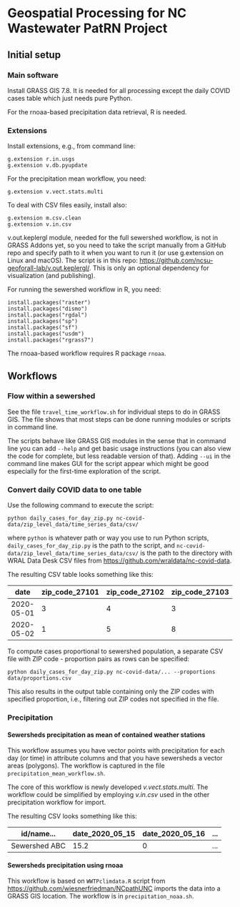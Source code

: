 # Geospatial Processing for NC Wastewater PatRN Project

## Initial setup

### Main software

Install GRASS GIS 7.8. It is needed for all processing except the daily COVID
cases table which just needs pure Python.

For the rnoaa-based precipitation data retrieval, R is needed.

### Extensions

Install extensions, e.g., from command line:

```
g.extension r.in.usgs
g.extension v.db.pyupdate
```

For the precipitation mean workflow, you need:

```
g.extension v.vect.stats.multi
```

To deal with CSV files easily, install also:

```
g.extension m.csv.clean
g.extension v.in.csv
```

v.out.keplergl module, needed for the full sewershed workflow,
is not in GRASS Addons yet, so you need to take the script manually
from a GitHub repo and specify path to it when you want to run it
(or use g.extension on Linux and macOS).
The script is in this repo: <https://github.com/ncsu-geoforall-lab/v.out.keplergl/>.
This is only an optional dependency for visualization (and publishing).

For running the sewershed workflow in R, you need:

```
install.packages("raster")
install.packages("dismo")
install.packages("rgdal")
install.packages("sp")
install.packages("sf")
install.packages("usdm")
install.packages("rgrass7")
```

The rnoaa-based workflow requires R package `rnoaa`.

## Workflows

### Flow within a sewershed

See the file `travel_time_workflow.sh` for individual steps to do in GRASS GIS.
The file shows that most steps can be done running modules or scripts in command line.

The scripts behave like GRASS GIS modules in the sense that in command line
you can add `--help` and get basic usage instructions
(you can also view the code for complete, but less readable version of that).
Adding `--ui` in the command line makes GUI for the script appear
which might be good especially for the first-time exploration of the script.

### Convert daily COVID data to one table

Use the following command to execute the script:

```
python daily_cases_for_day_zip.py nc-covid-data/zip_level_data/time_series_data/csv/
```

where `python` is whatever path or way you use to run Python scripts,
`daily_cases_for_day_zip.py` is the path to the script, and
`nc-covid-data/zip_level_data/time_series_data/csv/` is the path to the directory with
WRAL Data Desk CSV files from <https://github.com/wraldata/nc-covid-data>.

The resulting CSV table looks something like this:

date | zip_code_27101 | zip_code_27102 | zip_code_27103 | ... |
--- | --- | --- | --- | --- |
2020-05-01 | 3 | 4 | 3 | ... |
2020-05-02 | 1 | 5 | 8 | ... |

To compute cases proportional to sewershed population, a separate CSV file
with ZIP code - proportion pairs as rows can be specified:

```
python daily_cases_for_day_zip.py nc-covid-data/... --proportions data/proportions.csv
```

This also results in the output table containing only the ZIP codes with specified
proportion, i.e., filtering out ZIP codes not specified in the file.

### Precipitation

#### Sewersheds precipitation as mean of contained weather stations

This workflow assumes you have vector points with precipitation for each day (or time)
in attribute columns and that you have sewersheds a vector areas (polygons).
The workflow is captured in the file `precipitation_mean_workflow.sh`.

The core of this workflow is newly developed *v.vect.stats.multi*.
The workflow could be simplified by employing *v.in.csv* used in the
other precipitation workflow for import.

The resulting CSV looks something like this:

id/name... | date_2020_05_15 | date_2020_05_16 | ...
--- | --- | --- | ---
Sewershed ABC | 15.2 | 0 | ...

#### Sewersheds precipitation using rnoaa

This workflow is based on `WWTPclimdata.R` script from
<https://github.com/wiesnerfriedman/NCpathUNC>
imports the data into a GRASS GIS location. The workflow is in `precipitation_noaa.sh`.
